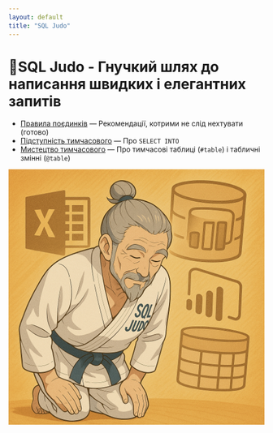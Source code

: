 ```yaml
---
layout: default
title: "SQL Judo"
---
```


# 🥋SQL Judo - Гнучкий шлях до написання швидких і елегантних запитів


- [Правила поєдинків](0.%20SQL%20Judo.%20правила%20поєдинків) — Рекомендації, котрими не слід нехтувати (готово)
- [Підступність тимчасового](1.%20SQL%20Judo.%20підступність%20тимчасового) — Про `SELECT INTO`
- [Мистецтво тимчасового](2.%20SQL%20Judo.%20мистецтво%20тимчасового) — Про тимчасові таблиці (`#table`) і табличні змінні (`@table`)

![SQL Judo](sql%20judo.png)

